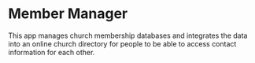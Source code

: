 # Member Manager
This app manages church membership databases and integrates the data into an online church directory for people to be able to access contact information for each other.
